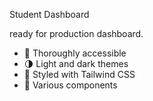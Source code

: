 Student Dashboard

 ready for production dashboard.


- 🦮 Thoroughly accessible
- 🌗 Light and dark themes
- 💅 Styled with Tailwind CSS
- 🧩 Various components
